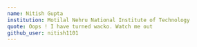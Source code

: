 ```yaml
---
name: Nitish Gupta
institution: Motilal Nehru National Institute of Technology
quote: Oops ! I have turned wacko. Watch me out
github_user: nitish1101
---
```

